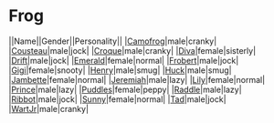# Frog

||Name||Gender||Personality||
|[Camofrog](github.com/lindsaygelle/animalcrossing/villager/frog/camofrog)|male|cranky|
|[Cousteau](github.com/lindsaygelle/animalcrossing/villager/frog/cousteau)|male|jock|
|[Croque](github.com/lindsaygelle/animalcrossing/villager/frog/croque)|male|cranky|
|[Diva](github.com/lindsaygelle/animalcrossing/villager/frog/diva)|female|sisterly|
|[Drift](github.com/lindsaygelle/animalcrossing/villager/frog/drift)|male|jock|
|[Emerald](github.com/lindsaygelle/animalcrossing/villager/frog/emerald)|female|normal|
|[Frobert](github.com/lindsaygelle/animalcrossing/villager/frog/frobert)|male|jock|
|[Gigi](github.com/lindsaygelle/animalcrossing/villager/frog/gigi)|female|snooty|
|[Henry](github.com/lindsaygelle/animalcrossing/villager/frog/henry)|male|smug|
|[Huck](github.com/lindsaygelle/animalcrossing/villager/frog/huck)|male|smug|
|[Jambette](github.com/lindsaygelle/animalcrossing/villager/frog/jambette)|female|normal|
|[Jeremiah](github.com/lindsaygelle/animalcrossing/villager/frog/jeremiah)|male|lazy|
|[Lily](github.com/lindsaygelle/animalcrossing/villager/frog/lily)|female|normal|
|[Prince](github.com/lindsaygelle/animalcrossing/villager/frog/prince)|male|lazy|
|[Puddles](github.com/lindsaygelle/animalcrossing/villager/frog/puddles)|female|peppy|
|[Raddle](github.com/lindsaygelle/animalcrossing/villager/frog/raddle)|male|lazy|
|[Ribbot](github.com/lindsaygelle/animalcrossing/villager/frog/ribbot)|male|jock|
|[Sunny](github.com/lindsaygelle/animalcrossing/villager/frog/sunny)|female|normal|
|[Tad](github.com/lindsaygelle/animalcrossing/villager/frog/tad)|male|jock|
|[WartJr](github.com/lindsaygelle/animalcrossing/villager/frog/wartjr)|male|cranky|

